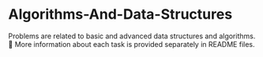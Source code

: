 # Algorithms-And-Data-Structures
Problems are related to basic and advanced data structures and algorithms. </br>
🌱 More information about each task is provided separately in README files.
